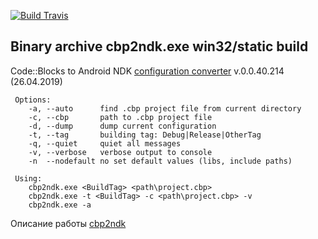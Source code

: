 
[![Build Travis](https://travis-ci.com/ClnViewer/Code-Blocks-Android-NDK.svg)](https://travis-ci.com/ClnViewer/Code-Blocks-Android-NDK)


## Binary archive cbp2ndk.exe win32/static build

Code::Blocks to Android NDK [configuration converter](https://github.com/ClnViewer/Code-Blocks-Android-NDK/raw/master/cbp2ndk/dist/cbp2ndk.zip) v.0.0.40.214 (26.04.2019)

     Options:
        -a, --auto      find .cbp project file from current directory
        -c, --cbp       path to .cbp project file
        -d, --dump      dump current configuration
        -t, --tag       building tag: Debug|Release|OtherTag
        -q, --quiet     quiet all messages
        -v, --verbose   verbose output to console
        -n  --nodefault no set default values (libs, include paths)

     Using:
        cbp2ndk.exe <BuildTag> <path\project.cbp>
        cbp2ndk.exe -t <BuildTag> -c <path\project.cbp> -v
        cbp2ndk.exe -a

Описание работы [cbp2ndk](https://clnviewer.github.io/Code-Blocks-Android-NDK/CBP2NDK.html)

